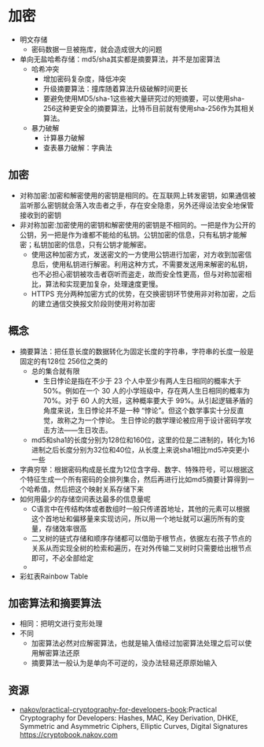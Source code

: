 # 加密

* 明文存储
    - 密码数据一旦被拖库，就会造成很大的问题
* 单向无盐哈希存储：md5/sha其实都是摘要算法，并不是加密算法
    - 哈希冲突
        + 增加密码复杂度，降低冲突
        + 升级摘要算法：撞库随着算法升级破解时间更长
        + 要避免使用MD5/sha-1这些被大量研究过的短摘要，可以使用sha-256这种更安全的摘要算法，比特币目前就有使用sha-256作为其相关算法。
    - 暴力破解
        + 计算暴力破解
        + 查表暴力破解：字典法

## 加密

* 对称加密:加密和解密使用的密钥是相同的。在互联网上转发密钥，如果通信被监听那么密钥就会落入攻击者之手，存在安全隐患，另外还得设法安全地保管接收到的密钥
* 非对称加密:加密使用的密钥和解密使用的密钥是不相同的。一把是作为公开的公钥，另一把是作为谁都不能给的私钥。公钥加密的信息，只有私钥才能解密；私钥加密的信息，只有公钥才能解密。
    - 使用这种加密方式，发送密文的一方使用公钥进行加密，对方收到加密信息后，使用私钥进行解密。利用这种方式，不需要发送用来解密的私钥，也不必担心密钥被攻击者窃听而盗走，故而安全性更高，但与对称加密相比，算法和实现更加复杂，处理速度更慢。
    - HTTPS 充分两种加密方式的优势，在交换密钥环节使用非对称加密，之后的建立通信交换报文阶段则使用对称加密

## 概念

* 摘要算法：把任意长度的数据转化为固定长度的字符串，字符串的长度一般是固定的有128位 256位之类的
    - 总的集合就有限
        + 生日悖论是指在不少于 23 个人中至少有两人生日相同的概率大于 50%。例如在一个 30 人的小学班级中，存在两人生日相同的概率为 70%。对于 60 人的大班，这种概率要大于 99%。从引起逻辑矛盾的角度来说，生日悖论并不是一种 “悖论”。但这个数学事实十分反直觉，故称之为一个悖论。 生日悖论的数学理论被应用于设计密码学攻击方法——生日攻击。
    - md5和sha1的长度分别为128位和160位，这里的位是二进制的，转化为16进制之后长度分别为32位和40位，从长度上来说sha1相比md5冲突更小一些
* 字典穷举：根据密码构成是长度为12位含字母、数字、特殊符号，可以根据这个特征生成一个所有密码的全排列集合，然后再进行比如md5摘要计算得到一个哈希值，然后把这个映射关系存储下来
* 如何用最少的存储空间表达最多的信息量呢
    - C语言中在传结构体或者数组时一般只传递首地址，其他的元素可以根据这个首地址和偏移量来实现访问，所以用一个地址就可以遍历所有的变量，存储效率很高
    - 二叉树的链式存储和顺序存储都可以借助于根节点，依据左右孩子节点的关系从而实现全树的检索和遍历，在对外传输二叉树时只需要给出根节点即可，不必全部给定
    -
* 彩虹表Rainbow Table

## 加密算法和摘要算法

* 相同：把明文进行变形处理
* 不同
    - 加密算法必然对应解密算法，也就是输入值经过加密算法处理之后可以使用解密算法还原
    - 摘要算法一般认为是单向不可逆的，没办法轻易还原原始输入

## 资源

* [nakov/practical-cryptography-for-developers-book](https://github.com/nakov/practical-cryptography-for-developers-book):Practical Cryptography for Developers: Hashes, MAC, Key Derivation, DHKE, Symmetric and Asymmetric Ciphers, Elliptic Curves, Digital Signatures https://cryptobook.nakov.com
